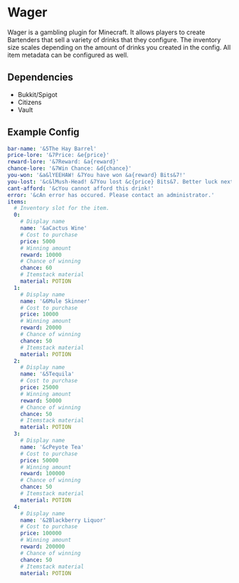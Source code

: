 # Wager

Wager is a gambling plugin for Minecraft. It allows players to create Bartenders that sell a variety of drinks that they configure.
The inventory size scales depending on the amount of drinks you created in the config. All item metadata can be configured as well.


## Dependencies
- Bukkit/Spigot
- Citizens
- Vault

## Example Config
```YAML bartender-name: '&dBartender'
bar-name: '&5The Hay Barrel'
price-lore: '&7Price: &e{price}'
reward-lore: '&7Reward: &a{reward}'
chance-lore: '&7Win Chance: &d{chance}'
you-won: '&a&lYEEHAW! &7You have won &a{reward} Bits&7!'
you-lost: '&c&lMush-Head! &7You lost &c{price} Bits&7. Better luck next time!'
cant-afford: '&cYou cannot afford this drink!'
error: '&cAn error has occured. Please contact an administrator.'
items:
  # Inventory slot for the item.
  0:
    # Display name
    name: '&aCactus Wine'
    # Cost to purchase
    price: 5000
    # Winning amount
    reward: 10000
    # Chance of winning
    chance: 60
    # Itemstack material
    material: POTION
  1:
    # Display name
    name: '&6Mule Skinner'
    # Cost to purchase
    price: 10000
    # Winning amount
    reward: 20000
    # Chance of winning
    chance: 50
    # Itemstack material
    material: POTION
  2:
    # Display name
    name: '&5Tequila'
    # Cost to purchase
    price: 25000
    # Winning amount
    reward: 50000
    # Chance of winning
    chance: 50
    # Itemstack material
    material: POTION
  3:
    # Display name
    name: '&cPeyote Tea'
    # Cost to purchase
    price: 50000
    # Winning amount
    reward: 100000
    # Chance of winning
    chance: 50
    # Itemstack material
    material: POTION
  4:
    # Display name
    name: '&2Blackberry Liquor'
    # Cost to purchase
    price: 100000
    # Winning amount
    reward: 200000
    # Chance of winning
    chance: 50
    # Itemstack material
    material: POTION
```
